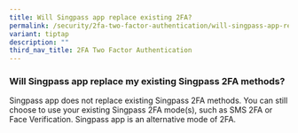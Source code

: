 ```yaml
---
title: Will Singpass app replace existing 2FA?
permalink: /security/2fa-two-factor-authentication/will-singpass-app-replace-existing/
variant: tiptap
description: ""
third_nav_title: 2FA Two Factor Authentication
---
```

<h3>Will Singpass app replace my existing Singpass 2FA methods?</h3>
<p>Singpass app does not replace existing Singpass 2FA methods. You can still
choose to use your existing Singpass 2FA mode(s), such as SMS 2FA or Face
Verification. Singpass app is an alternative mode of 2FA.</p>